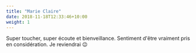 ```yaml
---
title: "Marie Claire"
date: 2018-11-18T12:33:46+10:00
weight: 1
---
```


Super toucher, super écoute et bienveillance. Sentiment d'être vraiment pris en considération. Je reviendrai 😉